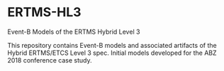 # ERTMS-HL3
Event-B Models of the ERTMS Hybrid Level 3 

This repository contains Event-B models and associated artifacts of the Hybrid ERTMS/ETCS Level 3 spec.
Initial models developed for the ABZ 2018 conference case study.



